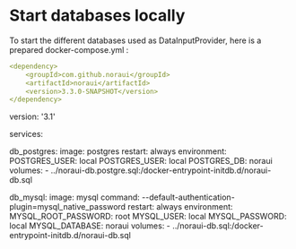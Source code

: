 

# Start databases locally

To start the different databases used as DataInputProvider, here is a prepared docker-compose.yml :
```yml
<dependency>
    <groupId>com.github.noraui</groupId>
    <artifactId>noraui</artifactId>
    <version>3.3.0-SNAPSHOT</version>
</dependency>
```
version: '3.1'

services:

  db_postgres:
    image: postgres
    restart: always
    environment:
      POSTGRES_USER: local
      POSTGRES_USER: local
      POSTGRES_DB: noraui
    volumes:
            - ../noraui-db.postgre.sql:/docker-entrypoint-initdb.d/noraui-db.sql

  db_mysql:
    image: mysql
    command: --default-authentication-plugin=mysql_native_password
    restart: always
    environment:
      MYSQL_ROOT_PASSWORD: root
      MYSQL_USER: local
      MYSQL_PASSWORD: local
      MYSQL_DATABASE: noraui
    volumes:
            - ../noraui-db.sql:/docker-entrypoint-initdb.d/noraui-db.sql

```
